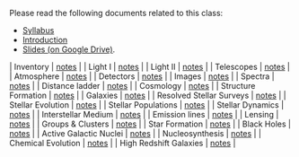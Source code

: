 Please read the following documents related to this class:

 * [Syllabus](pdf/syllabus.pdf)
 * [Introduction](pdf/intro.pdf) 
 * [Slides (on Google Drive)](https://drive.google.com/drive/folders/1M7fAwuOwLCsNzZZkeDDtHR234Ho3S_xf?usp=sharing).

| Inventory | [notes](pdf/inventory.pdf) | 
| Light I | [notes](pdf/light-1.pdf) | 
| Light II | [notes](pdf/light-2.pdf) | 
| Telescopes | [notes](pdf/telescopes.pdf) | 
| Atmosphere | [notes](pdf/atmosphere.pdf) | 
| Detectors | [notes](pdf/detectors.pdf) | 
| Images | [notes](pdf/images.pdf) | 
| Spectra | [notes](pdf/spectra.pdf) | 
| Distance ladder | [notes](pdf/distance-ladder.pdf) | 
| Cosmology | [notes](pdf/cosmology.pdf) | 
| Structure Formation | [notes](pdf/structure.pdf) | 
| Galaxies | [notes](pdf/galaxies.pdf) | 
| Resolved Stellar Surveys | [notes](pdf/stellar-resolved.pdf) | 
| Stellar Evolution | [notes](pdf/stellar-evolution.pdf) | 
| Stellar Populations | [notes](pdf/stellar-populations.pdf) | 
| Stellar Dynamics | [notes](pdf/dynamics.pdf) | 
| Interstellar Medium | [notes](pdf/ism.pdf) | 
| Emission lines | [notes](pdf/emission-line.pdf) |
| Lensing | [notes](pdf/lensing.pdf) |
| Groups \& Clusters | [notes](pdf/groups.pdf) |
| Star Formation | [notes](pdf/star-formation.pdf) |
| Black Holes | [notes](pdf/black-holes.pdf) |
| Active Galactic Nuclei | [notes](pdf/agn.pdf) |
| Nucleosynthesis | [notes](pdf/nucleosynthesis.pdf) |
| Chemical Evolution | [notes](pdf/chemical-evolution.pdf) |
| High Redshift Galaxies | [notes](pdf/high-redshift.pdf) |
